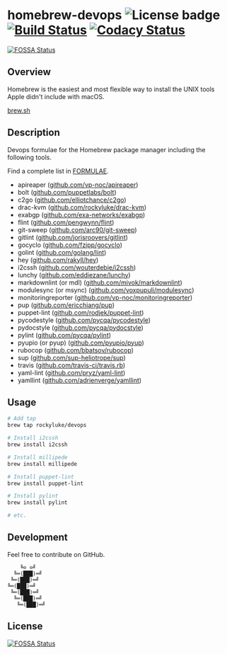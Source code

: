 # homebrew-devops ![License badge][license-img] [![Build Status][build-img]][build-url] [![Codacy Status][codacy-img]][codacy-url]
[![FOSSA Status](https://app.fossa.io/api/projects/git%2Bgithub.com%2Frockyluke%2Fhomebrew-devops.svg?type=shield)](https://app.fossa.io/projects/git%2Bgithub.com%2Frockyluke%2Fhomebrew-devops?ref=badge_shield)

## Overview

Homebrew is the easiest  and most flexible way to install  the UNIX tools Apple
didn't include with macOS.

[brew.sh](https://brew.sh/)

## Description

Devops formulae for the Homebrew package manager including the following tools.

Find a complete list in [FORMULAE](https://github.com/rockyluke/homebrew-devops/blob/master/FORMULAE.md).

* apireaper ([github.com/vp-noc/apireaper](https://github.com/vp-noc/apireaper/))
* bolt ([github.com/puppetlabs/bolt](https://github.com/puppetlabs/bolt/))
* c2go ([github.com/elliotchance/c2go](https://github.com/elliotchance/c2go/))
* drac-kvm ([github.com/rockyluke/drac-kvm](https://github.com/rockyluke/drac-kvm/))
* exabgp ([github.com/exa-networks/exabgp](https://github.com/exa-networks/exabgp/))
* flint ([github.com/pengwynn/flint](https://github.com/pengwynn/flint/))
* git-sweep ([github.com/arc90/git-sweep](https://github.com/arc90/git-sweep/))
* gitlint ([github.com/jorisroovers/gitlint](https://github.com/jorisroovers/gitlint/))
* gocyclo ([github.com/fzipp/gocyclo](https://github.com/fzipp/gocyclo/))
* golint ([github.com/golang/lint](https://github.com/golang/lint/))
* hey ([github.com/rakyll/hey](https://github.com/rakyll/hey/))
* i2cssh ([github.com/wouterdebie/i2cssh](https://github.com/wouterdebie/i2cssh/))
* lunchy ([github.com/eddiezane/lunchy](https://github.com/eddiezane/lunchy/))
* markdownlint (or mdl) ([github.com/mivok/markdownlint](https://github.com/mivok/markdownlint/))
* modulesync (or msync) ([github.com/voxpupuli/modulesync](https://github.com/voxpupuli/modulesync/))
* monitoringreporter ([github.com/vp-noc/monitoringreporter](https://github.com/vp-noc/monitoringreporter/))
* pup ([github.com/ericchiang/pup](https://github.com/ericchiang/pup/))
* puppet-lint ([github.com/rodjek/puppet-lint](https://github.com/rodjek/puppet-lint/))
* pycodestyle ([github.com/pycqa/pycodestyle](https://github.com/pycqa/pycodestyle/))
* pydocstyle ([github.com/pycqa/pydocstyle](https://github.com/pycqa/pydocstyle/))
* pylint ([github.com/pycqa/pylint](https://github.com/pycqa/pylint/))
* pyupio (or pyup) ([github.com/pyupio/pyup](https://github.com/pyupio/pyup/))
* rubocop ([github.com/bbatsov/rubocop](https://github.com/bbatsov/rubocop/))
* sup ([github.com/sup-heliotrope/sup](https://github.com/sup-heliotrope/sup/))
* travis ([github.com/travis-ci/travis.rb](https://github.com/travis-ci/travis.rb/))
* yaml-lint ([github.com/pryz/yaml-lint](https://github.com/pryz/yaml-lint/))
* yamllint ([github.com/adrienverge/yamllint](https://github.com/adrienverge/yamllint/))

## Usage

```bash
# Add tap
brew tap rockyluke/devops

# Install i2cssh
brew install i2cssh

# Install millipede
brew install millipede

# Install puppet-lint
brew install puppet-lint

# Install pylint
brew install pylint

# etc.
```

## Development

Feel free to contribute on GitHub.

```
    ╚⊙ ⊙╝
  ╚═(███)═╝
 ╚═(███)═╝
╚═(███)═╝
 ╚═(███)═╝
  ╚═(███)═╝
   ╚═(███)═╝
```

[license-img]: https://img.shields.io/badge/license-ISC-blue.svg
[build-img]: https://travis-ci.org/rockyluke/homebrew-devops.svg?branch=master
[build-url]: https://travis-ci.org/rockyluke/homebrew-devops
[codacy-img]: https://api.codacy.com/project/badge/Grade/1589449b5e2f4529be8d4d9514154f53
[codacy-url]: https://www.codacy.com/app/rockyluke/homebrew-devops


## License
[![FOSSA Status](https://app.fossa.io/api/projects/git%2Bgithub.com%2Frockyluke%2Fhomebrew-devops.svg?type=large)](https://app.fossa.io/projects/git%2Bgithub.com%2Frockyluke%2Fhomebrew-devops?ref=badge_large)